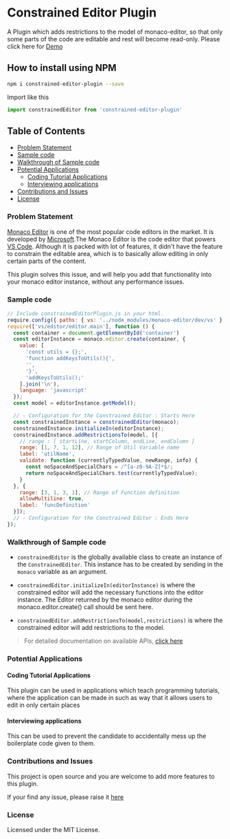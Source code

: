 # Constrained Editor Plugin <!-- omit in toc -->

A Plugin which adds restrictions to the model of monaco-editor, so that only some parts of the code are editable and rest will become read-only. Please click here for [Demo](https://monaco-editor-restrict-editable-area.vercel.app/)

## How to install using NPM

```bash
npm i constrained-editor-plugin --save
```

Import like this

```javascript
import constrainedEditor from 'constrained-editor-plugin'
```

## Table of Contents <!-- omit in toc -->

- [Problem Statement](#problem-statement)
- [Sample code](#sample-code)
- [Walkthrough of Sample code](#walkthrough-of-sample-code)
- [Potential Applications](#potential-applications)
  - [Coding Tutorial Applications](#coding-tutorial-applications)
  - [Interviewing applications](#interviewing-applications)
- [Contributions and Issues](#contributions-and-issues)
- [License](#license)


### Problem Statement

[Monaco Editor](https://microsoft.github.io/monaco-editor/) is one of the most popular code editors in the market. It is developed by [Microsoft](https://www.microsoft.com/en-in).The Monaco Editor is the code editor that powers [VS Code](https://github.com/Microsoft/vscode). Although it is packed with lot of features, it didn't have the feature to constrain the editable area, which is to basically allow editing in only certain parts of the content.

This plugin solves this issue, and will help you add that functionality into your monaco editor instance, without any performance issues.

### Sample code

```javascript
// Include constrainedEditorPlugin.js in your html.
require.config({ paths: { vs: '../node_modules/monaco-editor/dev/vs' } });
require(['vs/editor/editor.main'], function () {
  const container = document.getElementById('container')
  const editorInstance = monaco.editor.create(container, {
    value: [
      'const utils = {};',
      'function addKeysToUtils(){',
      '',
      '}',
      'addKeysToUtils();'
    ].join('\n'),
    language: 'javascript'
  });
  const model = editorInstance.getModel();

  // - Configuration for the Constrained Editor : Starts Here
  const constrainedInstance = constrainedEditor(monaco);
  constrainedInstance.initializeIn(editorInstance);
  constrainedInstance.addRestrictionsTo(model, [{
    // range : [ startLine, startColumn, endLine, endColumn ]
    range: [1, 7, 1, 12], // Range of Util Variable name
    label: 'utilName',
    validate: function (currentlyTypedValue, newRange, info) {
      const noSpaceAndSpecialChars = /^[a-z0-9A-Z]*$/;
      return noSpaceAndSpecialChars.test(currentlyTypedValue);
    }
  }, {
    range: [3, 1, 3, 1], // Range of Function definition
    allowMultiline: true,
    label: 'funcDefinition'
  }]);
  // - Configuration for the Constrained Editor : Ends Here
});
```

### Walkthrough of Sample code

- `constrainedEditor` is the globally available class to create an instance of the `ConstrainedEditor`. This instance has to be created by sending in the `monaco` variable as an argument.

- `constrainedEditor.initializeIn(editorInstance)` is where the constrained editor will add the necessary functions into the editor instance. The Editor returned by the monaco editor during the monaco.editor.create() call should be sent here.
  
- `constrainedEditor.addRestrictionsTo(model,restrictions)` is where the constrained editor will add restrictions to the model. 

> For detailed documentation on available APIs, [click here](http://www.github.com/Pranomvignesh)

### Potential Applications

#### Coding Tutorial Applications

This plugin can be used in applications which teach programming tutorials, where the application can be made in such as way that it allows users to edit in only certain places

#### Interviewing applications

This can be used to prevent the candidate to accidentally mess up the boilerplate code given to them.


### Contributions and Issues 

This project is open source and you are welcome to add more features to this plugin.

If your find any issue, please raise it [here](https://github.com/Pranomvignesh/constrained-editor-plugin/issues)

### License
Licensed under the MIT License.
